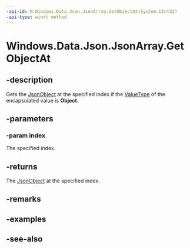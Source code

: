 ----api-id: M:Windows.Data.Json.JsonArray.GetObjectAt(System.UInt32)
-api-type: winrt method
---<!-- Method syntaxpublic Windows.Data.Json.JsonObject GetObjectAt(System.UInt32 index)--># Windows.Data.Json.JsonArray.GetObjectAt## -descriptionGets the [JsonObject](jsonobject.md) at the specified index if the [ValueType](ijsonvalue_valuetype.md) of the encapsulated value is **Object**.## -parameters### -param indexThe specified index.## -returnsThe [JsonObject](jsonobject.md) at the specified index.## -remarks## -examples## -see-also